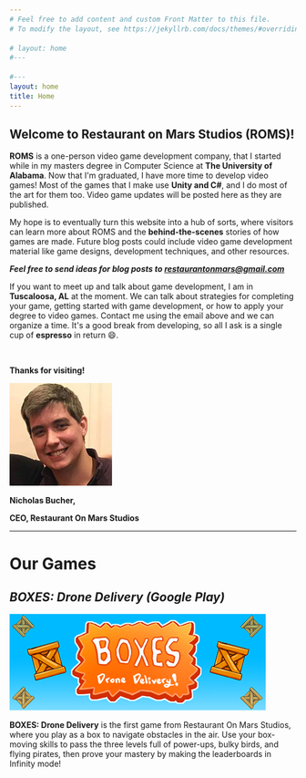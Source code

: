 ```yaml
---
# Feel free to add content and custom Front Matter to this file.
# To modify the layout, see https://jekyllrb.com/docs/themes/#overriding-theme-defaults

# layout: home
#---

#---
layout: home
title: Home
---
```












## Welcome to <!-- the website of --> Restaurant on Mars Studios (ROMS)!

**ROMS** is a one-person video game development company, that I started while in my masters degree in Computer Science at **The University of Alabama**. Now that I'm graduated, I have more time to develop video games! Most of the games that I make use **Unity and C#**, and I do most of the art for them too. Video game updates will be posted here as they are published.


My hope is to eventually turn this website into a hub of sorts, where visitors can learn more about ROMS and the **behind-the-scenes** stories of how games are made. Future blog posts could include video game development material like game designs, development techniques, and other resources. 


***Feel free to send ideas for blog posts to [restaurantonmars@gmail.com](restaurantonmars@gmail.com)***

<!-- ### Social Media

New blog posts will be announced through social media:

* [Facebook](https://www.facebook.com/ROMStudios) 
* [Twitter](https://twitter.com/rom_studios?lang=en) 
* [LinkedIn](https://www.linkedin.com/company/restaurant-on-mars-studios/) 
* [Instagram](https://www.instagram.com/restaurantonmarsstudios/) 
-->



If you want to meet up and talk about game development, I am in **Tuscaloosa, AL** at the moment. We can talk about strategies for completing your game, getting started with game development, or how to apply your degree to video games. Contact me using the email above and we can organize a time. It's a good break from developing, so all I ask is a single cup of **espresso** in return 😄.

<br>

**Thanks for visiting!**  

![profile](site-assets/profile.jpg)  

**Nicholas Bucher,**   

**CEO, Restaurant On Mars Studios**





---

# Our Games

## _BOXES: Drone Delivery (Google Play)_   
<!-- <a href="https://play.google.com/store/apps/details?id=com.RestaurantOnMarsStudios.BOXESDroneDelivery&hl=en_US_" >
    <img src="\custom-theme-images/BoxesLogo-long.png" style="margin-bottom:10px;"/>
</a>   -->

[![BOXES: Drone Delivery](\site-assets/BoxesLogo-long.png)](https://play.google.com/store/apps/details?id=com.RestaurantOnMarsStudios.BOXESDroneDelivery&hl=en_US_)  


**BOXES: Drone Delivery** is the first game from Restaurant On Mars Studios, where you play as a box to navigate obstacles in the air. Use your box-moving skills to pass the three levels full of power-ups, bulky birds, and flying pirates, then prove your mastery by making the leaderboards in Infinity mode!